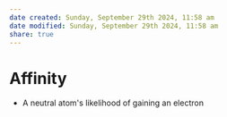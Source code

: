 ```yaml
---
date created: Sunday, September 29th 2024, 11:58 am
date modified: Sunday, September 29th 2024, 11:58 am
share: true
---
```

# Affinity

- A neutral atom's likelihood of gaining an electron
